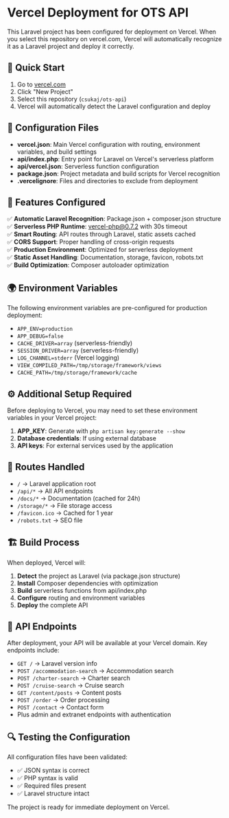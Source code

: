 # Vercel Deployment for OTS API

This Laravel project has been configured for deployment on Vercel. When you select this repository on vercel.com, Vercel will automatically recognize it as a Laravel project and deploy it correctly.

## 🚀 Quick Start

1. Go to [vercel.com](https://vercel.com)
2. Click "New Project"
3. Select this repository (`csukaj/ots-api`)
4. Vercel will automatically detect the Laravel configuration and deploy

## 📁 Configuration Files

- **vercel.json**: Main Vercel configuration with routing, environment variables, and build settings
- **api/index.php**: Entry point for Laravel on Vercel's serverless platform
- **api/vercel.json**: Serverless function configuration
- **package.json**: Project metadata and build scripts for Vercel recognition
- **.vercelignore**: Files and directories to exclude from deployment

## 🔧 Features Configured

✅ **Automatic Laravel Recognition**: Package.json + composer.json structure  
✅ **Serverless PHP Runtime**: vercel-php@0.7.2 with 30s timeout  
✅ **Smart Routing**: API routes through Laravel, static assets cached  
✅ **CORS Support**: Proper handling of cross-origin requests  
✅ **Production Environment**: Optimized for serverless deployment  
✅ **Static Asset Handling**: Documentation, storage, favicon, robots.txt  
✅ **Build Optimization**: Composer autoloader optimization  

## 🌍 Environment Variables

The following environment variables are pre-configured for production deployment:

- `APP_ENV=production`
- `APP_DEBUG=false`
- `CACHE_DRIVER=array` (serverless-friendly)
- `SESSION_DRIVER=array` (serverless-friendly)
- `LOG_CHANNEL=stderr` (Vercel logging)
- `VIEW_COMPILED_PATH=/tmp/storage/framework/views`
- `CACHE_PATH=/tmp/storage/framework/cache`

## ⚙️ Additional Setup Required

Before deploying to Vercel, you may need to set these environment variables in your Vercel project:

1. **APP_KEY**: Generate with `php artisan key:generate --show`
2. **Database credentials**: If using external database
3. **API keys**: For external services used by the application

## 📍 Routes Handled

- `/` → Laravel application root
- `/api/*` → All API endpoints  
- `/docs/*` → Documentation (cached for 24h)
- `/storage/*` → File storage access
- `/favicon.ico` → Cached for 1 year
- `/robots.txt` → SEO file

## 🏗️ Build Process

When deployed, Vercel will:

1. **Detect** the project as Laravel (via package.json structure)
2. **Install** Composer dependencies with optimization
3. **Build** serverless functions from api/index.php
4. **Configure** routing and environment variables
5. **Deploy** the complete API

## 📝 API Endpoints

After deployment, your API will be available at your Vercel domain. Key endpoints include:

- `GET /` → Laravel version info
- `POST /accommodation-search` → Accommodation search
- `POST /charter-search` → Charter search  
- `POST /cruise-search` → Cruise search
- `GET /content/posts` → Content posts
- `POST /order` → Order processing
- `POST /contact` → Contact form
- Plus admin and extranet endpoints with authentication

## 🔍 Testing the Configuration

All configuration files have been validated:
- ✅ JSON syntax is correct
- ✅ PHP syntax is valid  
- ✅ Required files present
- ✅ Laravel structure intact

The project is ready for immediate deployment on Vercel.